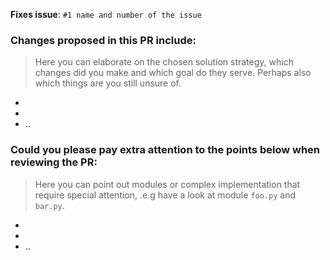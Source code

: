 **Fixes issue**: `#1 name and number of the issue`

### Changes proposed in this PR include:

> Here you can elaborate on the chosen solution strategy, which changes did you make and which goal do they serve. Perhaps also which things are you still unsure of.

-
-
- ..

### Could you please pay extra attention to the points below when reviewing the PR:

> Here you can point out modules or complex implementation that require special attention, .e.g have a look at module `foo.py` and `bar.py`.

- 
- 
- ..
